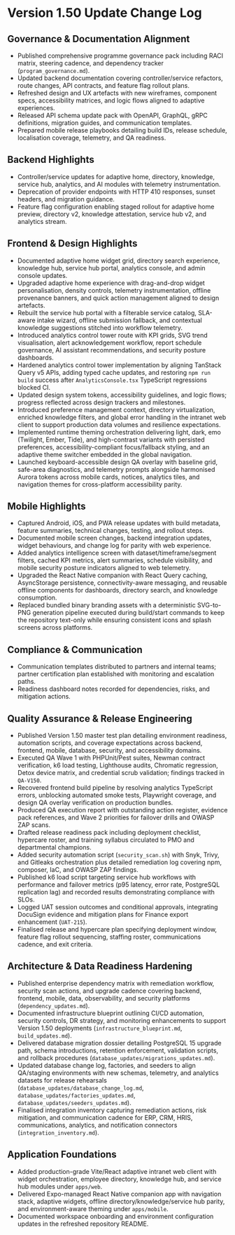 # Version 1.50 Update Change Log

## Governance & Documentation Alignment
- Published comprehensive programme governance pack including RACI matrix, steering cadence, and dependency tracker (`program_governance.md`).
- Updated backend documentation covering controller/service refactors, route changes, API contracts, and feature flag rollout plans.
- Refreshed design and UX artefacts with new wireframes, component specs, accessibility matrices, and logic flows aligned to adaptive experiences.
- Released API schema update pack with OpenAPI, GraphQL, gRPC definitions, migration guides, and communication templates.
- Prepared mobile release playbooks detailing build IDs, release schedule, localisation coverage, telemetry, and QA readiness.

## Backend Highlights
- Controller/service updates for adaptive home, directory, knowledge, service hub, analytics, and AI modules with telemetry instrumentation.
- Deprecation of provider endpoints with HTTP 410 responses, sunset headers, and migration guidance.
- Feature flag configuration enabling staged rollout for adaptive home preview, directory v2, knowledge attestation, service hub v2, and analytics stream.

## Frontend & Design Highlights
- Documented adaptive home widget grid, directory search experience, knowledge hub, service hub portal, analytics console, and admin console updates.
- Upgraded adaptive home experience with drag-and-drop widget personalisation, density controls, telemetry instrumentation, offline provenance banners, and quick action management aligned to design artefacts.
- Rebuilt the service hub portal with a filterable service catalog, SLA-aware intake wizard, offline submission fallback, and contextual knowledge suggestions stitched into workflow telemetry.
- Introduced analytics control tower route with KPI grids, SVG trend visualisation, alert acknowledgement workflow, report schedule governance, AI assistant recommendations, and security posture dashboards.
- Hardened analytics control tower implementation by aligning TanStack Query v5 APIs, adding typed cache updates, and restoring `npm run build` success after `AnalyticsConsole.tsx` TypeScript regressions blocked CI.
- Updated design system tokens, accessibility guidelines, and logic flows; progress reflected across design trackers and milestones.
- Introduced preference management context, directory virtualization, enriched knowledge filters, and global error handling in the intranet web client to support production data volumes and resilience expectations.
- Implemented runtime theming orchestration delivering light, dark, emo (Twilight, Ember, Tide), and high-contrast variants with persisted preferences, accessibility-compliant focus/fallback styling, and an adaptive theme switcher embedded in the global navigation.
- Launched keyboard-accessible design QA overlay with baseline grid, safe-area diagnostics, and telemetry prompts alongside harmonised Aurora tokens across mobile cards, notices, analytics tiles, and navigation themes for cross-platform accessibility parity.

## Mobile Highlights
- Captured Android, iOS, and PWA release updates with build metadata, feature summaries, technical changes, testing, and rollout steps.
- Documented mobile screen changes, backend integration updates, widget behaviours, and change log for parity with web experience.
- Added analytics intelligence screen with dataset/timeframe/segment filters, cached KPI metrics, alert summaries, schedule visibility, and mobile security posture indicators aligned to web telemetry.
- Upgraded the React Native companion with React Query caching, AsyncStorage persistence, connectivity-aware messaging, and reusable offline components for dashboards, directory search, and knowledge consumption.
- Replaced bundled binary branding assets with a deterministic SVG-to-PNG generation pipeline executed during build/start commands to keep the repository text-only while ensuring consistent icons and splash screens across platforms.

## Compliance & Communication
- Communication templates distributed to partners and internal teams; partner certification plan established with monitoring and escalation paths.
- Readiness dashboard notes recorded for dependencies, risks, and mitigation actions.

## Quality Assurance & Release Engineering
- Published Version 1.50 master test plan detailing environment readiness, automation scripts, and coverage expectations across backend, frontend, mobile, database, security, and accessibility domains.
- Executed QA Wave 1 with PHPUnit/Pest suites, Newman contract verification, k6 load testing, Lighthouse audits, Chromatic regression, Detox device matrix, and credential scrub validation; findings tracked in `QA-V150`.
- Recovered frontend build pipeline by resolving analytics TypeScript errors, unblocking automated smoke tests, Playwright coverage, and design QA overlay verification on production bundles.
- Produced QA execution report with outstanding action register, evidence pack references, and Wave 2 priorities for failover drills and OWASP ZAP scans.
- Drafted release readiness pack including deployment checklist, hypercare roster, and training syllabus circulated to PMO and departmental champions.
- Added security automation script (`security_scan.sh`) with Snyk, Trivy, and Gitleaks orchestration plus detailed remediation log covering npm, composer, IaC, and OWASP ZAP findings.
- Published k6 load script targeting service hub workflows with performance and failover metrics (p95 latency, error rate, PostgreSQL replication lag) and recorded results demonstrating compliance with SLOs.
- Logged UAT session outcomes and conditional approvals, integrating DocuSign evidence and mitigation plans for Finance export enhancement (`UAT-215`).
- Finalised release and hypercare plan specifying deployment window, feature flag rollout sequencing, staffing roster, communications cadence, and exit criteria.

## Architecture & Data Readiness Hardening
- Published enterprise dependency matrix with remediation workflow, security scan actions, and upgrade cadence covering backend, frontend, mobile, data, observability, and security platforms (`dependency_updates.md`).
- Documented infrastructure blueprint outlining CI/CD automation, security controls, DR strategy, and monitoring enhancements to support Version 1.50 deployments (`infrastructure_blueprint.md`, `build_updates.md`).
- Delivered database migration dossier detailing PostgreSQL 15 upgrade path, schema introductions, retention enforcement, validation scripts, and rollback procedures (`database_updates/migrations_updates.md`).
- Updated database change log, factories, and seeders to align QA/staging environments with new schemas, telemetry, and analytics datasets for release rehearsals (`database_updates/database_change_log.md`, `database_updates/factories_updates.md`, `database_updates/seeders_updates.md`).
- Finalised integration inventory capturing remediation actions, risk mitigation, and communication cadence for ERP, CRM, HRIS, communications, analytics, and notification connectors (`integration_inventory.md`).

## Application Foundations
- Added production-grade Vite/React adaptive intranet web client with widget orchestration, employee directory, knowledge hub, and service hub modules under `apps/web`.
- Delivered Expo-managed React Native companion app with navigation stack, adaptive widgets, offline directory/knowledge/service hub parity, and environment-aware theming under `apps/mobile`.
- Documented workspace onboarding and environment configuration updates in the refreshed repository README.

